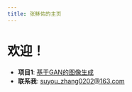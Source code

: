 ```yaml
---
title: 张稣佑的主页
---
```


# 欢迎！  

- **项目1**: [基于GAN的图像生成](https://github.com/zhangsuyou/gan-image-generation)  
- **联系我**: suyou_zhang0202@163.com  
